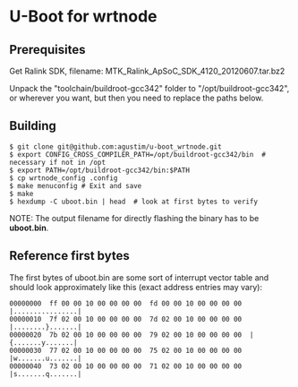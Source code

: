 U-Boot for wrtnode
==================

Prerequisites
-------------

Get Ralink SDK, filename: MTK_Ralink_ApSoC_SDK_4120_20120607.tar.bz2

Unpack the "toolchain/buildroot-gcc342" folder to "/opt/buildroot-gcc342", or wherever you want, but then you need to replace the paths below.


Building
--------

	$ git clone git@github.com:agustim/u-boot_wrtnode.git
	$ export CONFIG_CROSS_COMPILER_PATH=/opt/buildroot-gcc342/bin  # necessary if not in /opt
	$ export PATH=/opt/buildroot-gcc342/bin:$PATH
	$ cp wrtnode_config .config
	$ make menuconfig # Exit and save 
	$ make
	$ hexdump -C uboot.bin | head  # look at first bytes to verify

NOTE: The output filename for directly flashing the binary has to be **uboot.bin**.


Reference first bytes
---------------------

The first bytes of uboot.bin are some sort of interrupt vector table and should look approximately like this (exact address entries may vary):

	00000000  ff 00 00 10 00 00 00 00  fd 00 00 10 00 00 00 00  |................|
	00000010  7f 02 00 10 00 00 00 00  7d 02 00 10 00 00 00 00  |........}.......|
	00000020  7b 02 00 10 00 00 00 00  79 02 00 10 00 00 00 00  |{.......y.......|
	00000030  77 02 00 10 00 00 00 00  75 02 00 10 00 00 00 00  |w.......u.......|
	00000040  73 02 00 10 00 00 00 00  71 02 00 10 00 00 00 00  |s.......q.......|


